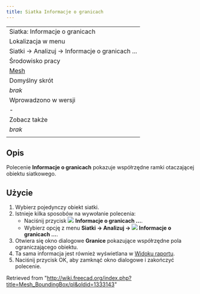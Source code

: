 ```yaml
---
title: Siatka Informacje o granicach
---
```

|  |
| --- |
| Siatka: Informacje o granicach |
| Lokalizacja w menu |
| Siatki → Analizuj → Informacje o granicach ... |
| Środowisko pracy |
| [Mesh](/Mesh_Workbench "Mesh Workbench") |
| Domyślny skrót |
| *brak* |
| Wprowadzono w wersji |
| - |
| Zobacz także |
| *brak* |
|  |

## Opis

Polecenie **Informacje o granicach** pokazuje współrzędne ramki otaczającej obiektu siatkowego.

## Użycie

1. Wybierz pojedynczy obiekt siatki.
2. Istnieje kilka sposobów na wywołanie polecenia:
   * Naciśnij przycisk ![](/images/Mesh_BoundingBox.svg) **Informacje o granicach ...**.
   * Wybierz opcję z menu **Siatki → Analizuj → ![](/images/Mesh_BoundingBox.svg) Informacje o granicach ...**.
3. Otwiera się okno dialogowe **Granice** pokazujące współrzędne pola ograniczającego obiektu.
4. Ta sama informacja jest również wyświetlana w [Widoku raportu](/Report_view/pl "Report view/pl").
5. Naciśnij przycisk OK, aby zamknąć okno dialogowe i zakończyć polecenie.

Retrieved from "<http://wiki.freecad.org/index.php?title=Mesh_BoundingBox/pl&oldid=1333143>"